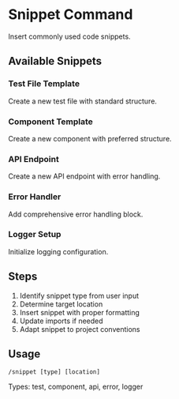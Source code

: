# Snippet Command

Insert commonly used code snippets.

## Available Snippets

### Test File Template
Create a new test file with standard structure.

### Component Template
Create a new component with preferred structure.

### API Endpoint
Create a new API endpoint with error handling.

### Error Handler
Add comprehensive error handling block.

### Logger Setup
Initialize logging configuration.

## Steps

1. Identify snippet type from user input
2. Determine target location
3. Insert snippet with proper formatting
4. Update imports if needed
5. Adapt snippet to project conventions

## Usage

```
/snippet [type] [location]
```

Types: test, component, api, error, logger